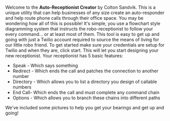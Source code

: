  <p>Welcome to the <b>Auto-Receptionist Creator</b> by Colton Sandvik. This is a unique utility that can help
    businesses of any size create an auto-responder and help route phone calls through their office space. You may be
    wondering how all of this is possible! It's simple, you use a flowchart style diagramming system that instructs the
    robo-receptionist to follow your every command... or at least most of them. This tool is easy to get up and going
    with just a Twilio account required to source the means of living for our little robo friend. To get started make
    sure your credentials are setup for Twilio and when they are, click start. This will let you start designing your
    new receptionist. Your receptionist has 5 basic features: <ul>
    <li>Speak - Which says something</li>
    <li>Redirect - Which ends the call and patches the connection to another number</li>
    <li>Directory - Which allows you to list a directory you design of callable numbers</li>
    <li>End Call- Which ends the call and must complete any command chain</li>
    <li>Options - Which allows you to branch these chains into different paths</li>
    </ul> We've included some pictures to help you get your bearings and get up and going! </p>
